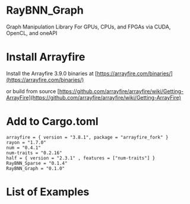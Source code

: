 # RayBNN_Graph

Graph Manipulation Library For GPUs, CPUs, and FPGAs via CUDA, OpenCL, and oneAPI

# Install Arrayfire

Install the Arrayfire 3.9.0 binaries at [https://arrayfire.com/binaries/](https://arrayfire.com/binaries/)

or build from source
[https://github.com/arrayfire/arrayfire/wiki/Getting-ArrayFire](https://github.com/arrayfire/arrayfire/wiki/Getting-ArrayFire)




# Add to Cargo.toml
```
arrayfire = { version = "3.8.1", package = "arrayfire_fork" }
rayon = "1.7.0"
num = "0.4.1"
num-traits = "0.2.16"
half = { version = "2.3.1" , features = ["num-traits"] }
RayBNN_Sparse = "0.1.4"
RayBNN_Graph = "0.1.0"
```

# List of Examples


